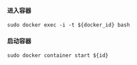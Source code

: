 #### 进入容器

```shell
sudo docker exec -i -t ${docker_id} bash
```

#### 启动容器

```shell
sudo docker container start ${id}
```

